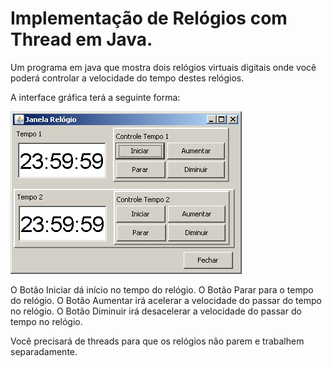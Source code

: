 # Implementação de Relógios com Thread em Java.

Um programa em java que mostra dois relógios virtuais digitais onde você poderá controlar a velocidade do tempo destes relógios. 

A interface gráfica terá a seguinte forma:

![Tela relogio](telarelogio.jpg)

O Botão Iniciar dá início no tempo do relógio.
O Botão Parar para o tempo do relógio.
O Botão Aumentar irá acelerar a velocidade do passar do tempo no relógio.
O Botão Diminuir irá desacelerar a velocidade do passar do tempo no relógio.

Você precisará de threads para que os relógios não parem e trabalhem separadamente.

